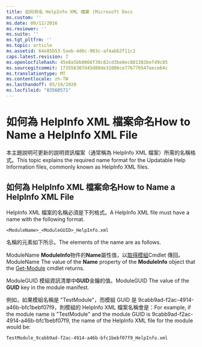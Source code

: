 ```yaml
---
title: 如何命名 HelpInfo XML 檔案 |Microsoft Docs
ms.custom: ''
ms.date: 09/12/2016
ms.reviewer: ''
ms.suite: ''
ms.tgt_pltfrm: ''
ms.topic: article
ms.assetid: 64e85b53-5aeb-4d6c-903c-af4ab62f11c1
caps.latest.revision: 7
ms.openlocfilehash: 45e8a5bb0066f38c82cd3be8ec881383befd9c85
ms.sourcegitcommit: 173556307d45d88de31086ce776770547eece64c
ms.translationtype: MT
ms.contentlocale: zh-TW
ms.lasthandoff: 05/19/2020
ms.locfileid: "83560571"
---
```

# <a name="how-to-name-a-helpinfo-xml-file"></a><span data-ttu-id="5afbc-102">如何為 HelpInfo XML 檔案命名</span><span class="sxs-lookup"><span data-stu-id="5afbc-102">How to Name a HelpInfo XML File</span></span>

<span data-ttu-id="5afbc-103">本主題說明可更新的說明資訊檔案（通常稱為 HelpInfo XML 檔案）所需的名稱格式。</span><span class="sxs-lookup"><span data-stu-id="5afbc-103">This topic explains the required name format for the Updatable Help Information files, commonly known as HelpInfo XML files.</span></span>

## <a name="how-to-name-a-helpinfo-xml-file"></a><span data-ttu-id="5afbc-104">如何為 HelpInfo XML 檔案命名</span><span class="sxs-lookup"><span data-stu-id="5afbc-104">How to Name a HelpInfo XML File</span></span>

<span data-ttu-id="5afbc-105">HelpInfo XML 檔案的名稱必須是下列格式。</span><span class="sxs-lookup"><span data-stu-id="5afbc-105">A HelpInfo XML file must have a name with the following format.</span></span>

`<ModuleName>_<ModuleGUID>_HelpInfo.xml`

<span data-ttu-id="5afbc-106">名稱的元素如下所示。</span><span class="sxs-lookup"><span data-stu-id="5afbc-106">The elements of the name are as follows.</span></span>

<span data-ttu-id="5afbc-107">ModuleName **ModuleInfo**物件的**Name**屬性值，以[取得模組](/powershell/module/Microsoft.PowerShell.Core/Get-Module)Cmdlet 傳回。</span><span class="sxs-lookup"><span data-stu-id="5afbc-107">ModuleName The value of the **Name** property of the **ModuleInfo** object that the [Get-Module](/powershell/module/Microsoft.PowerShell.Core/Get-Module) cmdlet returns.</span></span>

<span data-ttu-id="5afbc-108">ModuleGUID 模組資訊清單中**GUID**金鑰的值。</span><span class="sxs-lookup"><span data-stu-id="5afbc-108">ModuleGUID The value of the **GUID** key in the module manifest.</span></span>

<span data-ttu-id="5afbc-109">例如，如果模組名稱是 "TestModule"，而模組 GUID 是 9cabb9ad-f2ac-4914-a46b-bfc1bebf07f9，則模組的 HelpInfo XML 檔案名稱會是：</span><span class="sxs-lookup"><span data-stu-id="5afbc-109">For example, if the module name is "TestModule" and the module GUID is 9cabb9ad-f2ac-4914-a46b-bfc1bebf07f9, the name of the HelpInfo XML file for the module would be:</span></span>

`TestModule_9cabb9ad-f2ac-4914-a46b-bfc1bebf07f9_HelpInfo.xml`

